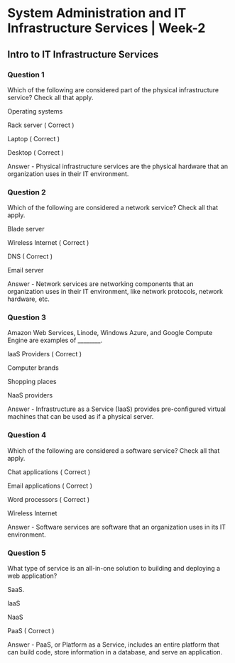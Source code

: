 # System Administration and IT Infrastructure Services | Week-2

## Intro to IT Infrastructure Services

### Question 1

Which of the following are considered part of the physical infrastructure service? Check all that apply.

Operating systems

Rack server ( Correct )

Laptop ( Correct )

Desktop ( Correct )

Answer - Physical infrastructure services are the physical hardware that an organization uses in their IT environment.


### Question 2

Which of the following are considered a network service? Check all that apply.

Blade server

Wireless Internet ( Correct )

DNS ( Correct )

Email server

Answer - Network services are networking components that an organization uses in their IT environment, like network protocols, network hardware, etc.


### Question 3

Amazon Web Services, Linode, Windows Azure, and Google Compute Engine are examples of ________.

IaaS Providers ( Correct )

Computer brands

Shopping places

NaaS providers

Answer - Infrastructure as a Service (IaaS) provides pre-configured virtual machines that can be used as if a physical server.


### Question 4

Which of the following are considered a software service? Check all that apply.

Chat applications ( Correct )

Email applications ( Correct )

Word processors ( Correct )

Wireless Internet

Answer - Software services are software that an organization uses in its IT environment.


### Question 5

What type of service is an all-in-one solution to building and deploying a web application?

SaaS.

IaaS

NaaS

PaaS ( Correct )

Answer - PaaS, or Platform as a Service, includes an entire platform that can build code, store information in a database, and serve an application.